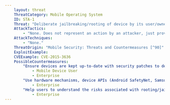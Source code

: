 ```yaml
---
    layout: threat
    ThreatCategory: Mobile Operating System
    ID: STA-1
    Threat: "Deliberate jailbreaking/rooting of device by its user/owner, which may place the device in a degraded security state"
    AttackTactics:
        - "None. Does not represent an action by an attacker, just providing a prerequisite for given attacks."
    AttackTechniques:
        - "None."
    ThreatOrigin: "Mobile Security: Threats and Countermeasures [^90]"
    ExploitExample:
    CVEExample: CVE-2015-3636
    PossibleCountermeasures:
        "Ensure devices are kept up-to-date with security patches to decrease the likelihood that they can be rooted/jailbroken.":
            - Mobile Device User
            - Enterprise
        "Use hardware mechanisms, device APIs (Android SafetyNet, Samsung Knox hardware-backed remote attestation, or other applicable remote attestation technologies), or other tools to detect rooted/jailbroken devices, provide notification to the enterprise and user, and block enterprise connectivity.":
            - Enterprise
        "Help users to understand the risks associated with rooting/jailbreaking their devices.":
            - Enterprise
---
```

